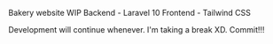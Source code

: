 Bakery website WIP
Backend - Laravel 10
Frontend - Tailwind CSS


Development will continue whenever. I'm taking a break XD.
Commit!!!
